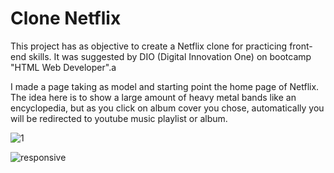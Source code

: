 # Clone Netflix
This project has as objective to create a Netflix clone for practicing front-end skills. It was suggested by DIO (Digital Innovation One) on bootcamp "HTML Web Developer".a

I made a page taking as model and starting point the home page of Netflix. The idea here is to show a large amount of heavy metal bands like an encyclopedia, but as you click on album cover you chose, automatically you will be redirected to youtube music playlist or album. 


![1](https://user-images.githubusercontent.com/20890806/119268209-53e06400-bbc8-11eb-8721-2754a1c7ee13.PNG)


![responsive](https://user-images.githubusercontent.com/20890806/119268213-58a51800-bbc8-11eb-9280-cfa6d6f612bd.PNG)
